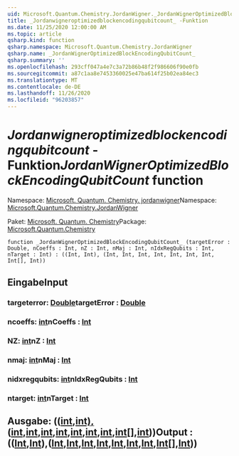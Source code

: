 ```yaml
---
uid: Microsoft.Quantum.Chemistry.JordanWigner._JordanWignerOptimizedBlockEncodingQubitCount_
title: _Jordanwigneroptimizedblockencodingqubitcount_ -Funktion
ms.date: 11/25/2020 12:00:00 AM
ms.topic: article
qsharp.kind: function
qsharp.namespace: Microsoft.Quantum.Chemistry.JordanWigner
qsharp.name: _JordanWignerOptimizedBlockEncodingQubitCount_
qsharp.summary: ''
ms.openlocfilehash: 293cff047a4e7c3a72b86b48f2f986606f90e0fb
ms.sourcegitcommit: a87c1aa8e7453360025e47ba614f25b02ea84ec3
ms.translationtype: MT
ms.contentlocale: de-DE
ms.lasthandoff: 11/26/2020
ms.locfileid: "96203857"
---
```

# <a name="_jordanwigneroptimizedblockencodingqubitcount_-function"></a><span data-ttu-id="5d55c-102">_Jordanwigneroptimizedblockencodingqubitcount_ -Funktion</span><span class="sxs-lookup"><span data-stu-id="5d55c-102">_JordanWignerOptimizedBlockEncodingQubitCount_ function</span></span>

<span data-ttu-id="5d55c-103">Namespace: [Microsoft. Quantum. Chemistry. jordanwigner](xref:Microsoft.Quantum.Chemistry.JordanWigner)</span><span class="sxs-lookup"><span data-stu-id="5d55c-103">Namespace: [Microsoft.Quantum.Chemistry.JordanWigner](xref:Microsoft.Quantum.Chemistry.JordanWigner)</span></span>

<span data-ttu-id="5d55c-104">Paket: [Microsoft. Quantum. Chemistry](https://nuget.org/packages/Microsoft.Quantum.Chemistry)</span><span class="sxs-lookup"><span data-stu-id="5d55c-104">Package: [Microsoft.Quantum.Chemistry](https://nuget.org/packages/Microsoft.Quantum.Chemistry)</span></span>




```qsharp
function _JordanWignerOptimizedBlockEncodingQubitCount_ (targetError : Double, nCoeffs : Int, nZ : Int, nMaj : Int, nIdxRegQubits : Int, nTarget : Int) : ((Int, Int), (Int, Int, Int, Int, Int, Int, Int, Int[], Int))
```


## <a name="input"></a><span data-ttu-id="5d55c-105">Eingabe</span><span class="sxs-lookup"><span data-stu-id="5d55c-105">Input</span></span>

### <a name="targeterror--double"></a><span data-ttu-id="5d55c-106">targeterror: [Double](xref:microsoft.quantum.lang-ref.double)</span><span class="sxs-lookup"><span data-stu-id="5d55c-106">targetError : [Double](xref:microsoft.quantum.lang-ref.double)</span></span>




### <a name="ncoeffs--int"></a><span data-ttu-id="5d55c-107">ncoeffs: [int](xref:microsoft.quantum.lang-ref.int)</span><span class="sxs-lookup"><span data-stu-id="5d55c-107">nCoeffs : [Int](xref:microsoft.quantum.lang-ref.int)</span></span>




### <a name="nz--int"></a><span data-ttu-id="5d55c-108">NZ: [int](xref:microsoft.quantum.lang-ref.int)</span><span class="sxs-lookup"><span data-stu-id="5d55c-108">nZ : [Int](xref:microsoft.quantum.lang-ref.int)</span></span>




### <a name="nmaj--int"></a><span data-ttu-id="5d55c-109">nmaj: [int](xref:microsoft.quantum.lang-ref.int)</span><span class="sxs-lookup"><span data-stu-id="5d55c-109">nMaj : [Int](xref:microsoft.quantum.lang-ref.int)</span></span>




### <a name="nidxregqubits--int"></a><span data-ttu-id="5d55c-110">nidxregqubits: [int](xref:microsoft.quantum.lang-ref.int)</span><span class="sxs-lookup"><span data-stu-id="5d55c-110">nIdxRegQubits : [Int](xref:microsoft.quantum.lang-ref.int)</span></span>




### <a name="ntarget--int"></a><span data-ttu-id="5d55c-111">ntarget: [int](xref:microsoft.quantum.lang-ref.int)</span><span class="sxs-lookup"><span data-stu-id="5d55c-111">nTarget : [Int](xref:microsoft.quantum.lang-ref.int)</span></span>





## <a name="output--intintintintintintintintintintint"></a><span data-ttu-id="5d55c-112">Ausgabe: (([int](xref:microsoft.quantum.lang-ref.int),[int),](xref:microsoft.quantum.lang-ref.int)([int](xref:microsoft.quantum.lang-ref.int),[int](xref:microsoft.quantum.lang-ref.int),[int](xref:microsoft.quantum.lang-ref.int),[int](xref:microsoft.quantum.lang-ref.int),[int](xref:microsoft.quantum.lang-ref.int),[int](xref:microsoft.quantum.lang-ref.int),[int](xref:microsoft.quantum.lang-ref.int),[int](xref:microsoft.quantum.lang-ref.int)[],[int](xref:microsoft.quantum.lang-ref.int)))</span><span class="sxs-lookup"><span data-stu-id="5d55c-112">Output : (([Int](xref:microsoft.quantum.lang-ref.int),[Int](xref:microsoft.quantum.lang-ref.int)),([Int](xref:microsoft.quantum.lang-ref.int),[Int](xref:microsoft.quantum.lang-ref.int),[Int](xref:microsoft.quantum.lang-ref.int),[Int](xref:microsoft.quantum.lang-ref.int),[Int](xref:microsoft.quantum.lang-ref.int),[Int](xref:microsoft.quantum.lang-ref.int),[Int](xref:microsoft.quantum.lang-ref.int),[Int](xref:microsoft.quantum.lang-ref.int)[],[Int](xref:microsoft.quantum.lang-ref.int)))</span></span>

